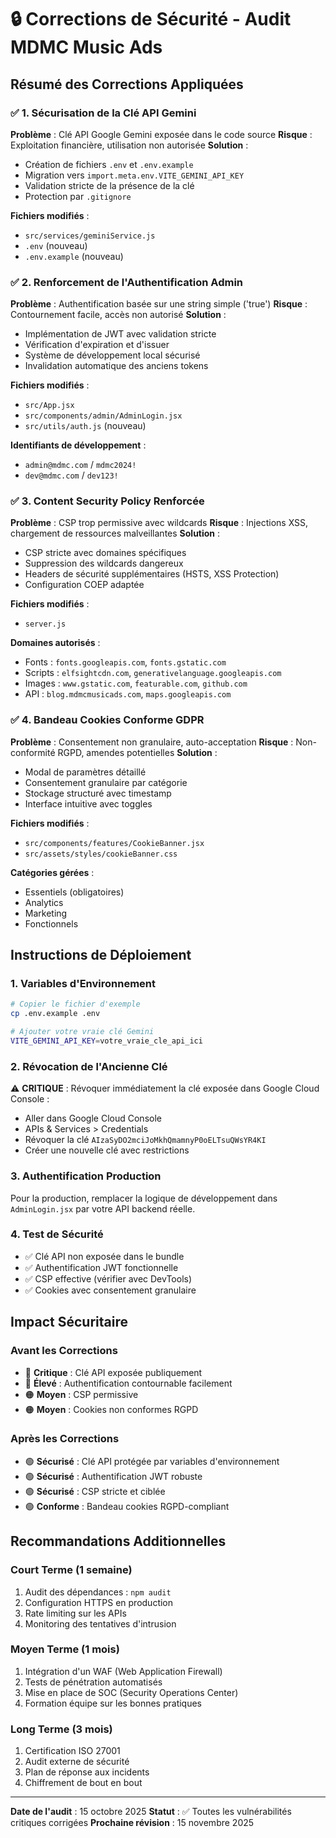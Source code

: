 # 🔒 Corrections de Sécurité - Audit MDMC Music Ads

## Résumé des Corrections Appliquées

### ✅ 1. Sécurisation de la Clé API Gemini
**Problème** : Clé API Google Gemini exposée dans le code source
**Risque** : Exploitation financière, utilisation non autorisée
**Solution** :
- Création de fichiers `.env` et `.env.example`
- Migration vers `import.meta.env.VITE_GEMINI_API_KEY`
- Validation stricte de la présence de la clé
- Protection par `.gitignore`

**Fichiers modifiés** :
- `src/services/geminiService.js`
- `.env` (nouveau)
- `.env.example` (nouveau)

### ✅ 2. Renforcement de l'Authentification Admin
**Problème** : Authentification basée sur une string simple ('true')
**Risque** : Contournement facile, accès non autorisé
**Solution** :
- Implémentation de JWT avec validation stricte
- Vérification d'expiration et d'issuer
- Système de développement local sécurisé
- Invalidation automatique des anciens tokens

**Fichiers modifiés** :
- `src/App.jsx`
- `src/components/admin/AdminLogin.jsx`
- `src/utils/auth.js` (nouveau)

**Identifiants de développement** :
- `admin@mdmc.com` / `mdmc2024!`
- `dev@mdmc.com` / `dev123!`

### ✅ 3. Content Security Policy Renforcée
**Problème** : CSP trop permissive avec wildcards
**Risque** : Injections XSS, chargement de ressources malveillantes
**Solution** :
- CSP stricte avec domaines spécifiques
- Suppression des wildcards dangereux
- Headers de sécurité supplémentaires (HSTS, XSS Protection)
- Configuration COEP adaptée

**Fichiers modifiés** :
- `server.js`

**Domaines autorisés** :
- Fonts : `fonts.googleapis.com`, `fonts.gstatic.com`
- Scripts : `elfsightcdn.com`, `generativelanguage.googleapis.com`
- Images : `www.gstatic.com`, `featurable.com`, `github.com`
- API : `blog.mdmcmusicads.com`, `maps.googleapis.com`

### ✅ 4. Bandeau Cookies Conforme GDPR
**Problème** : Consentement non granulaire, auto-acceptation
**Risque** : Non-conformité RGPD, amendes potentielles
**Solution** :
- Modal de paramètres détaillé
- Consentement granulaire par catégorie
- Stockage structuré avec timestamp
- Interface intuitive avec toggles

**Fichiers modifiés** :
- `src/components/features/CookieBanner.jsx`
- `src/assets/styles/cookieBanner.css`

**Catégories gérées** :
- Essentiels (obligatoires)
- Analytics
- Marketing
- Fonctionnels

## Instructions de Déploiement

### 1. Variables d'Environnement
```bash
# Copier le fichier d'exemple
cp .env.example .env

# Ajouter votre vraie clé Gemini
VITE_GEMINI_API_KEY=votre_vraie_cle_api_ici
```

### 2. Révocation de l'Ancienne Clé
⚠️ **CRITIQUE** : Révoquer immédiatement la clé exposée dans Google Cloud Console :
- Aller dans Google Cloud Console
- APIs & Services > Credentials
- Révoquer la clé `AIzaSyDO2mciJoMkhQmamnyP0oELTsuQWsYR4KI`
- Créer une nouvelle clé avec restrictions

### 3. Authentification Production
Pour la production, remplacer la logique de développement dans `AdminLogin.jsx` par votre API backend réelle.

### 4. Test de Sécurité
- ✅ Clé API non exposée dans le bundle
- ✅ Authentification JWT fonctionnelle
- ✅ CSP effective (vérifier avec DevTools)
- ✅ Cookies avec consentement granulaire

## Impact Sécuritaire

### Avant les Corrections
- 🔴 **Critique** : Clé API exposée publiquement
- 🔴 **Élevé** : Authentification contournable facilement
- 🟠 **Moyen** : CSP permissive
- 🟠 **Moyen** : Cookies non conformes RGPD

### Après les Corrections
- 🟢 **Sécurisé** : Clé API protégée par variables d'environnement
- 🟢 **Sécurisé** : Authentification JWT robuste
- 🟢 **Sécurisé** : CSP stricte et ciblée
- 🟢 **Conforme** : Bandeau cookies RGPD-compliant

## Recommandations Additionnelles

### Court Terme (1 semaine)
1. Audit des dépendances : `npm audit`
2. Configuration HTTPS en production
3. Rate limiting sur les APIs
4. Monitoring des tentatives d'intrusion

### Moyen Terme (1 mois)
1. Intégration d'un WAF (Web Application Firewall)
2. Tests de pénétration automatisés
3. Mise en place de SOC (Security Operations Center)
4. Formation équipe sur les bonnes pratiques

### Long Terme (3 mois)
1. Certification ISO 27001
2. Audit externe de sécurité
3. Plan de réponse aux incidents
4. Chiffrement de bout en bout

---

**Date de l'audit** : 15 octobre 2025
**Statut** : ✅ Toutes les vulnérabilités critiques corrigées
**Prochaine révision** : 15 novembre 2025